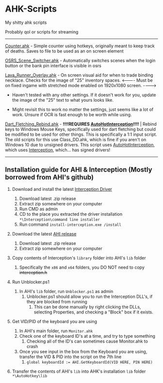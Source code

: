 # AHK-Scripts
My shitty ahk scripts


Probably qol or scripts for streaming

--------------------------------------
[Counter.ahk](Counter.ahk) - Simple counter using hotkeys, originally meant to keep track of deaths. Saves to file to be used as an on screen element

[OSRS_Scene_Switcher.ahk](/OSRS_Scene_Switcher.ahk) - Automatically switches scenes when the login button or the bank pin interface is visible in osrs

[Lava_Runner_Overlay.ahk](/Lava_Runner_Overlay.ahk) - On screen visual aid for when to trade binding necklace. Checks for the image of "25" inventory spaces.
<---- Must be on fixed ingame with stretched mode enabled on 1920x1080 screen. ---->

   - Haven't tested with any other settings. If it doesn't work for you, update the image of the "25" text to what yours looks like.

   - Might revisit this to work no matter the settings, just seems like a lot of work. Unsure if OCR is fast enough to be worth while using.


[Dart_Fletching_Rebind.ahk](/Dart_Fletching_Rebind.ahk) - **!!!!REQUIRES [AutoHotInterception](https://github.com/evilC/AutoHotInterception)!!!!** | Rebind keys to Windows Mouse Keys, specifically used for dart fletching but could be modified to be used for other things. This is specifically a 1:1 input script. The old scripts for this use Class_DD.ahk, which is fine if you aren't on Windows 10 due to unsigned drivers. This script uses [AutoHotInterception](https://github.com/evilC/AutoHotInterception), which uses [Interception](https://github.com/oblitum/Interception), which... has signed drivers!

-----------------------------------------------------------
Installation guide for AHI & Interception (Mostly borrowed from AHI's github)
-----------------------------------------------------------

1. Download and install the latest [Interception Driver](https://github.com/oblitum/Interception/releases)
    1. Download latest .zip release
    1. Extract zip somewhere on your computer
    1. Run CMD as admin
    1. CD to the place you extracted the driver installation `*\Interception\command line installer`
    1. Run command `install-interception.exe /install`
  
1. Download the latest [AHI release](https://github.com/evilC/AutoHotInterception/releases)
    1. Download latest .zip release
    1. Extract zip somewhere on your computer
  
1. Copy contents of Interception's `library` folder into AHI's `lib` folder
    1. Specifically the `x86` and `x64` folders, you DO NOT need to copy ~~interception.h~~
  
1. Run Unblocker.ps1
    1. In AHI's `lib` folder, run `Unblocker.ps1` as admin
        1. Unblocker.ps1 should allow you to run the Interception DLL's, if they are blocked from running
            1. This can be done manually by right clicking the DLLs, selecting Properties, and checking a "Block" box if it exists.
      
1. Get VID/PID of the keyboard you are using
    1. In AHI's main folder, run `Monitor.ahk`
    1. Check one of the keyboard ID's at a time, and try to type something
        1. Checking all of the ID's can sometimes cause Monitor.ahk to crash
    1. Once you see input in the box from the Keyboard you are using, transfer the VID & PID into the script on the 7th line
        1. `global keyboardId := AHI.GetKeyboardId(VID HERE, PIN HERE)`

1. Transfer the contents of AHI's `lib` into AHK's installation `lib` folder `*\AutoHotkey\lib` 
 
    
  
